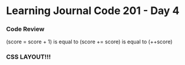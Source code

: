 # Learning Journal Code 201 - Day 4

### Code Review

(score = score + 1) is equal to (score += score) is equal to (++score)

### CSS LAYOUT!!!

